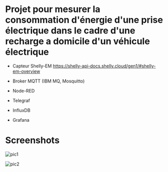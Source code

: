 # Projet pour mesurer la consommation d'énergie d'une prise électrique dans le cadre d'une recharge a domicile d'un véhicule électrique

* Capteur Shelly-EM https://shelly-api-docs.shelly.cloud/gen1/#shelly-em-overview

* Broker MQTT (IBM MQ, Mosquitto)
* Node-RED
* Telegraf
* InfluxDB
* Grafana

# Screenshots
![pic1](https://user-images.githubusercontent.com/98417110/175976438-31c8240c-6efe-4e92-ab8a-2b40e26ee651.png)

![pic2](https://user-images.githubusercontent.com/98417110/175976786-b6a3a262-9072-4171-aaff-e7010da7a9d3.png)


